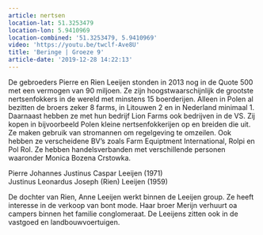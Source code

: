 ```yaml
---
article: nertsen
location-lat: 51.3253479
location-lon: 5.9410969
location-combined: '51.3253479, 5.9410969'
video: 'https://youtu.be/twclf-Ave8U'
title: 'Beringe | Groeze 9'
article-date: '2019-12-28 14:22:13'
---
```


De gebroeders Pierre en Rien Leeijen stonden in 2013 nog in de Quote 500 met een vermogen van 90 miljoen. Ze zijn hoogstwaarschijnlijk de grootste nertsenfokkers in de wereld met minstens 15 boerderijen. Alleen in Polen al bezitten de broers zeker 8 farms, in Litouwen 2 en in Nederland minimaal 1. Daarnaast hebben ze met hun bedrijf Lion Farms ook bedrijven in de VS. Zij kopen in bijvoorbeeld Polen kleine nertsenfokkerijen op en breiden die uit. Ze maken gebruik van stromannen om regelgeving te omzeilen. Ook hebben ze verscheidene BV’s zoals Farm Equiptment International, Rolpi en Pol Rol. Ze hebben handelsverbanden met verschillende personen waaronder Monica Bozena Crstowka.

Pierre Johannes Justinus Caspar Leeijen (1971)  
Justinus Leonardus Joseph (Rien) Leeijen (1959)

De dochter van Rien, Anne Leeijen werkt binnen de Leeijen group. Ze heeft interesse in de verkoop van bont mode. Haar broer Merijn verhuurt oa campers binnen het familie conglomeraat. De Leeijens zitten ook in de vastgoed en landbouwvoertuigen.